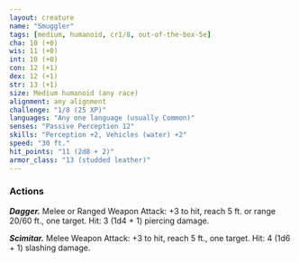 ```yaml
---
layout: creature
name: "Smuggler"
tags: [medium, humanoid, cr1/8, out-of-the-box-5e]
cha: 10 (+0)
wis: 11 (+0)
int: 10 (+0)
con: 12 (+1)
dex: 12 (+1)
str: 13 (+1)
size: Medium humanoid (any race)
alignment: any alignment
challenge: "1/8 (25 XP)"
languages: "Any one language (usually Common)"
senses: "Passive Perception 12"
skills: "Perception +2, Vehicles (water) +2"
speed: "30 ft."
hit_points: "11 (2d8 + 2)"
armor_class: "13 (studded leather)"
---
```


### Actions

***Dagger.*** Melee or Ranged Weapon Attack: +3 to hit,
reach 5 ft. or range 20/60 ft., one target. Hit: 3 (1d4 + 1) piercing damage.

***Scimitar.*** Melee Weapon Attack: +3 to hit, reach 5
ft., one target. Hit: 4 (1d6 + 1) slashing damage.
